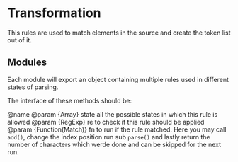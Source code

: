 Transformation
=================================================
This rules are used to match elements in the source and create the token list out
of it.


Modules
-------------------------------------------------
Each module will export an object containing multiple rules used in different states
of parsing.

The interface of these methods should be:

@name <alias>
@param {Array<String>} state all the possible states in which this rule is allowed
@param {RegExp} re to check if this rule should be applied
@param {Function(Match)} fn to run if the rule matched.
Here you may call `add()`, change the index position run sub `parse()` and lastly
return the number of characters which werde done and can be skipped for the
next run.
